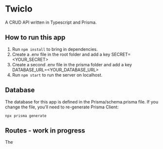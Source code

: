 # Twiclo

A CRUD API written in Typescript and Prisma.

## How to run this app

1. Run `npm install` to bring in dependencies.
2. Create a .env file in the root folder and add a key SECRET=<YOUR_SECRET>
3. Create a second .env file in the prisma folder and add a key DATABASE_URL=<YOUR_DATABASE_URL>
4. Run `npm start` to run the server on localhost.

## Database

The database for this app is defined in the Prisma/schema.prisma file. If you change the file, you'll
need to re-generate Prisma Client:

`npx prisma generate`

## Routes - work in progress

The 